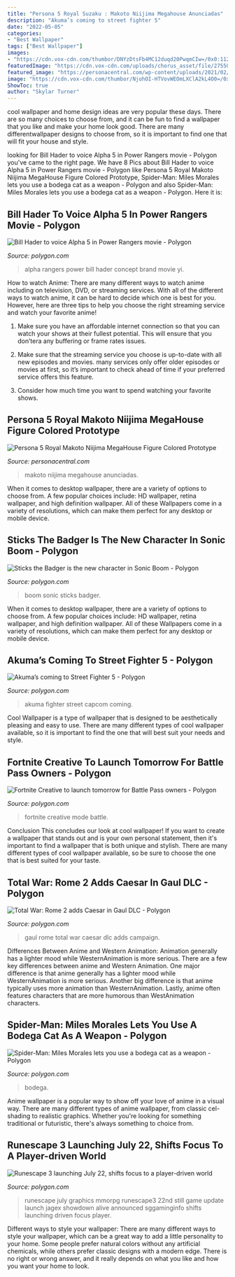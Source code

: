 ```yaml
---
title: "Persona 5 Royal Suzaku : Makoto Niijima Megahouse Anunciadas"
description: "Akuma’s coming to street fighter 5"
date: "2022-05-05"
categories:
- "Best Wallpaper"
tags: ["Best Wallpaper"]
images:
- "https://cdn.vox-cdn.com/thumbor/DNYzDtsFb4MC12duqd20PwqmCIw=/0x0:1121x587/fit-in/1200x630/cdn.vox-cdn.com/uploads/chorus_asset/file/13603252/Screen_Shot_2018_12_05_at_10.10.45_AM.png"
featuredImage: "https://cdn.vox-cdn.com/uploads/chorus_asset/file/2755062/_bmUploads_2013-07-02_461_Taverly.1372854802.jpg"
featured_image: "https://personacentral.com/wp-content/uploads/2021/02/Makoto-Niijima-P5R-Figure-4-768x1024.jpg"
image: "https://cdn.vox-cdn.com/thumbor/NjohOI-HTVovWEOmLXClA2kL4O0=/0x38:1920x1043/fit-in/1200x630/cdn.vox-cdn.com/uploads/chorus_asset/file/21959584/chrome_2020_10_14_16_28_22.jpg"
ShowToc: true
author: "Skylar Turner"
---
```



cool wallpaper and home design ideas are very popular these days. There are so many choices to choose from, and it can be fun to find a wallpaper that you like and make your home look good. There are many differentwallpaper designs to choose from, so it is important to find one that will fit your house and style.

	

		
looking for Bill Hader to voice Alpha 5 in Power Rangers movie - Polygon you've came to the right page. We have 8 Pics about Bill Hader to voice Alpha 5 in Power Rangers movie - Polygon like Persona 5 Royal Makoto Niijima MegaHouse Figure Colored Prototype, Spider-Man: Miles Morales lets you use a bodega cat as a weapon - Polygon and also Spider-Man: Miles Morales lets you use a bodega cat as a weapon - Polygon. Here it is:
		
    
## Bill Hader To Voice Alpha 5 In Power Rangers Movie - Polygon

<img loading=lazy src="https://cdn.vox-cdn.com/thumbor/a_FyAF2gxR6YEBoqKBL5-OFGnRs=/0x25:852x504/1600x900/cdn.vox-cdn.com/uploads/chorus_image/image/50996085/alpha-5.0.jpg" onerror="this.onerror=null;this.src='https://tse4.mm.bing.net/th?id=OIP.rmc5x9aehjuPpvxxI3GcXQHaEK&amp;pid=15.1';" alt="Bill Hader to voice Alpha 5 in Power Rangers movie - Polygon">

_Source: polygon.com_

>alpha rangers power bill hader concept brand movie yi. 

	

How to watch Anime: There are many different ways to watch anime including on television, DVD, or streaming services.
With all of the different ways to watch anime, it can be hard to decide which one is best for you. However, here are three tips to help you choose the right streaming service and watch your favorite anime!
1. Make sure you have an affordable internet connection so that you can watch your shows at their fullest potential. This will ensure that you don’tera any buffering or frame rates issues.

2. Make sure that the streaming service you choose is up-to-date with all new episodes and movies. many services only offer older episodes or movies at first, so it’s important to check ahead of time if your preferred service offers this feature.

3. Consider how much time you want to spend watching your favorite shows.

    
## Persona 5 Royal Makoto Niijima MegaHouse Figure Colored Prototype

<img loading=lazy src="https://personacentral.com/wp-content/uploads/2021/02/Makoto-Niijima-P5R-Figure-4-768x1024.jpg" onerror="this.onerror=null;this.src='https://tse1.mm.bing.net/th?id=OIP.eJFyN0NMyYaewxUla54k3gHaJ4&amp;pid=15.1';" alt="Persona 5 Royal Makoto Niijima MegaHouse Figure Colored Prototype">

_Source: personacentral.com_

>makoto niijima megahouse anunciadas. 

	

When it comes to desktop wallpaper, there are a variety of options to choose from. A few popular choices include: HD wallpaper, retina wallpaper, and high definition wallpaper. All of these Wallpapers come in a variety of resolutions, which can make them perfect for any desktop or mobile device. 

    
## Sticks The Badger Is The New Character In Sonic Boom - Polygon

<img loading=lazy src="https://cdn.vox-cdn.com/thumbor/3HKde7GYS6RyzxxWX04lTXE8JQk=/10x0:627x347/1600x900/cdn.vox-cdn.com/uploads/chorus_image/image/33659947/Screen_Shot_2014-05-29_at_10.55.47_am.0.png" onerror="this.onerror=null;this.src='https://tse2.mm.bing.net/th?id=OIP.GNbHzss2Zd3yzwi6JvXU2QHaEK&amp;pid=15.1';" alt="Sticks the Badger is the new character in Sonic Boom - Polygon">

_Source: polygon.com_

>boom sonic sticks badger. 

	

When it comes to desktop wallpaper, there are a variety of options to choose from. A few popular choices include: HD wallpaper, retina wallpaper, and high definition wallpaper. All of these Wallpapers come in a variety of resolutions, which can make them perfect for any desktop or mobile device. 

    
## Akuma’s Coming To Street Fighter 5 - Polygon

<img loading=lazy src="https://cdn.vox-cdn.com/thumbor/eb1E60iraiWoxjVvV0EsDYsm5zY=/0x0:1280x720/1200x800/filters:focal(538x258:742x462)/cdn.vox-cdn.com/uploads/chorus_image/image/51711927/akuma_sfv.0.jpg" onerror="this.onerror=null;this.src='https://tse3.mm.bing.net/th?id=OIP.aQCgmcob-6HpH7Bk1MVMWgHaE8&amp;pid=15.1';" alt="Akuma’s coming to Street Fighter 5 - Polygon">

_Source: polygon.com_

>akuma fighter street capcom coming. 

	

Cool Wallpaper is a type of wallpaper that is designed to be aesthetically pleasing and easy to use. There are many different types of cool wallpaper available, so it is important to find the one that will best suit your needs and style.

    
## Fortnite Creative To Launch Tomorrow For Battle Pass Owners - Polygon

<img loading=lazy src="https://cdn.vox-cdn.com/thumbor/DNYzDtsFb4MC12duqd20PwqmCIw=/0x0:1121x587/fit-in/1200x630/cdn.vox-cdn.com/uploads/chorus_asset/file/13603252/Screen_Shot_2018_12_05_at_10.10.45_AM.png" onerror="this.onerror=null;this.src='https://tse1.mm.bing.net/th?id=OIP.D6ic_mFJUBVOiFuLShXdmgHaD4&amp;pid=15.1';" alt="Fortnite Creative to launch tomorrow for Battle Pass owners - Polygon">

_Source: polygon.com_

>fortnite creative mode battle. 

	

Conclusion
This concludes our look at cool wallpaper! If you want to create a wallpaper that stands out and is your own personal statement, then it's important to find a wallpaper that is both unique and stylish. There are many different types of cool wallpaper available, so be sure to choose the one that is best suited for your taste.

    
## Total War: Rome 2 Adds Caesar In Gaul DLC - Polygon

<img loading=lazy src="https://cdn.vox-cdn.com/uploads/chorus_asset/file/2802564/TWRII_CIG_Campaign_Caesar_in_gaul_V2_1385564964.1386004921.png" onerror="this.onerror=null;this.src='https://tse3.mm.bing.net/th?id=OIP.DqMSwUS_wJThEmAGQ0JmcwHaEK&amp;pid=15.1';" alt="Total War: Rome 2 adds Caesar in Gaul DLC - Polygon">

_Source: polygon.com_

>gaul rome total war caesar dlc adds campaign. 

	

Differences Between Anime and Western Animation: Animation generally has a lighter mood while WesternAnimation is more serious.
There are a few key differences between anime and Western Animation. One major difference is that anime generally has a lighter mood while WesternAnimation is more serious. Another big difference is that anime typically uses more animation than WesternAnimation. Lastly, anime often features characters that are more humorous than WestAnimation characters.

    
## Spider-Man: Miles Morales Lets You Use A Bodega Cat As A Weapon - Polygon

<img loading=lazy src="https://cdn.vox-cdn.com/thumbor/NjohOI-HTVovWEOmLXClA2kL4O0=/0x38:1920x1043/fit-in/1200x630/cdn.vox-cdn.com/uploads/chorus_asset/file/21959584/chrome_2020_10_14_16_28_22.jpg" onerror="this.onerror=null;this.src='https://tse2.mm.bing.net/th?id=OIP.VeGBPfxck_2h6nKDjfgbBgHaD4&amp;pid=15.1';" alt="Spider-Man: Miles Morales lets you use a bodega cat as a weapon - Polygon">

_Source: polygon.com_

>bodega. 

	

Anime wallpaper is a popular way to show off your love of anime in a visual way. There are many different types of anime wallpaper, from classic cel-shading to realistic graphics. Whether you're looking for something traditional or futuristic, there's always something to choice from.

    
## Runescape 3 Launching July 22, Shifts Focus To A Player-driven World

<img loading=lazy src="https://cdn.vox-cdn.com/uploads/chorus_asset/file/2755062/_bmUploads_2013-07-02_461_Taverly.1372854802.jpg" onerror="this.onerror=null;this.src='https://tse1.mm.bing.net/th?id=OIP.g75ul5bT5_gPVp4Vi_qvJwHaD9&amp;pid=15.1';" alt="Runescape 3 launching July 22, shifts focus to a player-driven world">

_Source: polygon.com_

>runescape july graphics mmorpg runescape3 22nd still game update launch jagex showdown alive announced sggaminginfo shifts launching driven focus player. 

	

Different ways to style your wallpaper:
There are many different ways to style your wallpaper, which can be a great way to add a little personality to your home. Some people prefer natural colors without any artificial chemicals, while others prefer classic designs with a modern edge. There is no right or wrong answer, and it really depends on what you like and how you want your home to look.

